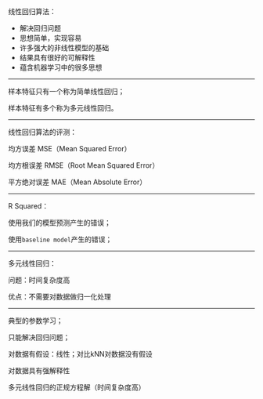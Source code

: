 线性回归算法：

- 解决回归问题
- 思想简单，实现容易
- 许多强大的非线性模型的基础
- 结果具有很好的可解释性
- 蕴含机器学习中的很多思想

---

样本特征只有一个称为简单线性回归；

样本特征有多个称为多元线性回归。

---

线性回归算法的评测：

均方误差 MSE（Mean Squared Error）

均方根误差 RMSE（Root Mean Squared Error）

平方绝对误差 MAE（Mean Absolute Error）

---

R Squared：

使用我们的模型预测产生的错误；

使用`baseline model`产生的错误；

---

多元线性回归：

问题：时间复杂度高

优点：不需要对数据做归一化处理

---

典型的参数学习；

只能解决回归问题；

对数据有假设：线性；对比kNN对数据没有假设

对数据具有强解释性

多元线性回归的正规方程解（时间复杂度高）